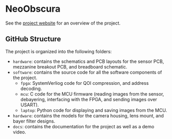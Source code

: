 # NeoObscura
See the [project website](tnnsbeast.github.io/NeoObscura/) for an overview of the project.

## GitHub Structure

The project is organized into the following folders:
- `hardware`: contains the schematics and PCB layouts for the sensor PCB,  mezzanine breakout PCB, and breadboard schematic.
- `software`: contains the source code for all the software components of the project.
    - `fpga`: SystemVerliog code for QOI compression, and address decoding.
    - `mcu`: C code for the MCU firmware (reading images from the sensor, debayering, interfacing with the FPGA, and sending images over USART).
    - `laptop`: Python code for displaying and saving images from the MCU.
- `hardware`: contains the models for the camera housing, lens mount, and bayer filter designs.
- `docs`: contains the documentation for the project as well as a demo video.
